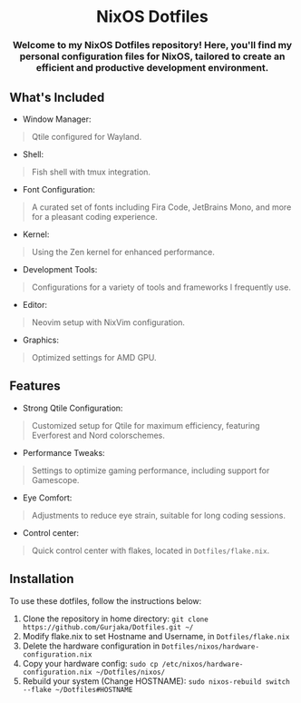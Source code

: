 <h1 align="center">NixOS Dotfiles</h1>
<h3 align="center">Welcome to my NixOS Dotfiles repository! Here, you'll find my personal configuration files for NixOS, tailored to create an efficient and productive development environment.</h3>

## What's Included
- Window Manager:
> Qtile configured for Wayland.
- Shell:
> Fish shell with tmux integration.
- Font Configuration:
> A curated set of fonts including Fira Code, JetBrains Mono,  and more for a pleasant coding experience.
- Kernel:
> Using the Zen kernel for enhanced performance.
- Development Tools:
> Configurations for a variety of tools and frameworks I frequently use.
- Editor:
> Neovim setup with NixVim configuration.
- Graphics:
> Optimized settings for AMD GPU.

## Features
- Strong Qtile Configuration: 
> Customized setup for Qtile for maximum efficiency, featuring Everforest and Nord colorschemes.
- Performance Tweaks:
> Settings to optimize gaming performance, including support for Gamescope.
- Eye Comfort:
> Adjustments to reduce eye strain, suitable for long coding sessions.
- Control center:
> Quick control center with flakes, located in `Dotfiles/flake.nix`.

## Installation
To use these dotfiles, follow the instructions below:
1) Clone the repository in home directory: 
```git clone https://github.com/Gurjaka/Dotfiles.git ~/```
2) Modify flake.nix to set Hostname and Username, in `Dotfiles/flake.nix`
3) Delete the hardware configuration in `Dotfiles/nixos/hardware-configuration.nix`
4) Copy your hardware config: 
```sudo cp /etc/nixos/hardware-configuration.nix ~/Dotfiles/nixos/```
5) Rebuild your system (Change HOSTNAME): 
```sudo nixos-rebuild switch --flake ~/Dotfiles#HOSTNAME```
